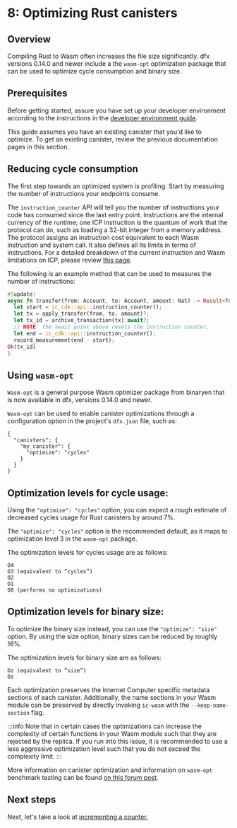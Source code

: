 # 8: Optimizing Rust canisters

## Overview
Compiling Rust to Wasm often increases the file size significantly. dfx versions 0.14.0 and newer include a the `wasm-opt` optimization package that can be used to optimize cycle consumption and binary size. 

## Prerequisites

Before getting started, assure you have set up your developer environment according to the instructions in the [developer environment guide](./3-dev-env.md).

This guide assumes you have an existing canister that you'd like to optimize. To get an existing canister, review the previous documentation pages in this section. 

## Reducing cycle consumption
The first step towards an optimized system is profiling. Start by measuring the number of instructions your endpoints consume.

The `instruction_counter` API will tell you the number of instructions your code has consumed since the last entry point. Instructions are the internal currency of the runtime; one ICP instruction is the quantum of work that the protocol can do, such as loading a 32-bit integer from a memory address. The protocol assigns an instruction cost equivalent to each Wasm instruction and system call. It also defines all its limits in terms of instructions. For a detailed breakdown of the current instruction and Wasm limitations on ICP, please review [this page](/docs/current/developer-docs/smart-contracts/maintain/resource-limits).


The following is an example method that can be used to measures the number of instructions:

```rust
#[update]
async fn transfer(from: Account, to: Account, amount: Nat) -> Result<TxId, Error> {
  let start = ic_cdk::api::instruction_counter();
  let tx = apply_transfer(from, to, amount)?;
  let tx_id = archive_transaction(tx).await?;
  // NOTE: the await point above resets the instruction counter.
  let end = ic_cdk::api::instruction_counter();
  record_measurement(end - start);
Ok(tx_id)
}
```

## Using `wasm-opt`

`Wasm-opt` is a general purpose Wasm optimizer package from binaryen that is now available in dfx, versions 0.14.0 and newer. 

`Wasm-opt` can be used to enable canister optimizations through a configuration option in the project's `dfx.json` file, such as:

```
{
  "canisters": {
    "my_canister": {
      "optimize": "cycles"
    }
  }
}
```

## Optimization levels for cycle usage:

Using the `"optimize": "cycles"` option, you can expect a rough estimate of decreased cycles usage for Rust canisters by around 7%. 

The `"optimize": "cycles"` option is the recommended default, as it maps to optimization level 3 in the `wasm-opt` package. 

The optimization levels for cycles usage are as follows:

```
O4
O3 (equivalent to “cycles”)
O2
O1
O0 (performs no optimizations)
```

## Optimization levels for binary size:

To optimize the binary size instead, you can use the `"optimize": "size"` option. By using the size option, binary sizes can be reduced by roughly 16%. 

The optimization levels for binary size are as follows:

```
Oz (equivalent to “size”)
Os
```

Each optimization preserves the Internet Computer specific metadata sections of each canister. Additionally, the name sections in your Wasm module can be preserved by directly invoking `ic-wasm` with the `--keep-name-section` flag.

:::info
Note that in certain cases the optimizations can increase the complexity of certain functions in your Wasm module such that they are rejected by the replica. If you run into this issue, it is recommended to use a less aggressive optimization level such that you do not exceed the complexity limit.
:::

More information on canister optimization and information on `wasm-opt` benchmark testing can be found [on this forum post](https://forum.dfinity.org/t/canister-optimizer-available-in-dfx-0-14-0/21157).

## Next steps

Next, let's take a look at [incrementing a counter.](9-counter.mdx)
